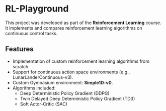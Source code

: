 # RL-Playground

This project was developed as part of the **Reinforcement Learning** course.  
It implements and compares reinforcement learning algorithms on continuous control tasks.  

## Features
- Implementation of custom reinforcement learning algorithms from scratch.  
- Support for continuous action space environments (e.g., LunarLanderContinuous-v3).  
- Custom Gymnasium environment: **Simple1D-v0**.  
- Algorithms included:
  - Deep Deterministic Policy Gradient (DDPG)
  - Twin Delayed Deep Deterministic Policy Gradient (TD3)
  - Soft Actor-Critic (SAC)

